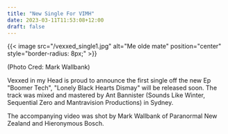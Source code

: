 ```yaml
---
title: "New Single For VIMH"
date: 2023-03-11T11:53:08+12:00
draft: false
---
```


{{< image src="/vexxed_single1.jpg" alt="Me olde mate" position="center" style="border-radius: 8px;" >}}

(Photo Cred: Mark Wallbank)

Vexxed in my Head is proud to announce the first single off the new Ep "Boomer Tech", "Lonely Black Hearts Dismay" will be released soon.  The track was mixed and mastered by Ant Bannister (Sounds Like Winter, Sequential Zero and Mantravision Productions) in Sydney.

The accompanying video was shot by Mark Wallbank of Paranormal New Zealand and Hieronymous Bosch.

